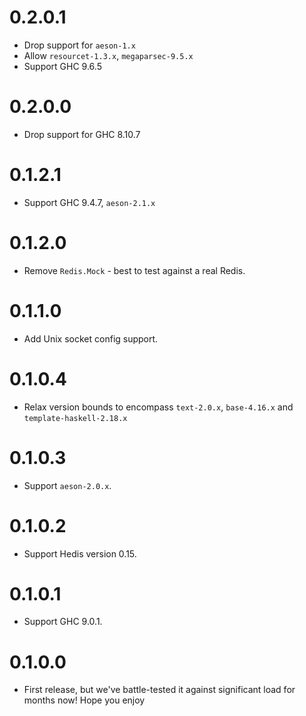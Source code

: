 # 0.2.0.1

- Drop support for `aeson-1.x`
- Allow `resourcet-1.3.x`, `megaparsec-9.5.x`
- Support GHC 9.6.5

# 0.2.0.0

- Drop support for GHC 8.10.7

# 0.1.2.1

- Support GHC 9.4.7, `aeson-2.1.x`

# 0.1.2.0

- Remove `Redis.Mock` - best to test against a real Redis.

# 0.1.1.0

- Add Unix socket config support.

# 0.1.0.4

- Relax version bounds to encompass `text-2.0.x`, `base-4.16.x` and `template-haskell-2.18.x`

# 0.1.0.3

- Support `aeson-2.0.x`.

# 0.1.0.2

- Support Hedis version 0.15.

# 0.1.0.1

- Support GHC 9.0.1.

# 0.1.0.0

- First release, but we've battle-tested it against significant load for months now!
  Hope you enjoy
